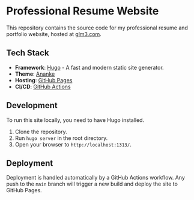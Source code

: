 # Professional Resume Website

This repository contains the source code for my professional resume and portfolio website, hosted at [glm3.com](https://glm3.com).

## Tech Stack

*   **Framework**: [Hugo](https://gohugo.io/) - A fast and modern static site generator.
*   **Theme**: [Ananke](https://github.com/theNewDynamic/gohugo-theme-ananke)
*   **Hosting**: [GitHub Pages](https://pages.github.com/)
*   **CI/CD**: [GitHub Actions](https://github.com/features/actions)

## Development

To run this site locally, you need to have Hugo installed. 

1.  Clone the repository.
2.  Run `hugo server` in the root directory.
3.  Open your browser to `http://localhost:1313/`.

## Deployment

Deployment is handled automatically by a GitHub Actions workflow. Any push to the `main` branch will trigger a new build and deploy the site to GitHub Pages.

